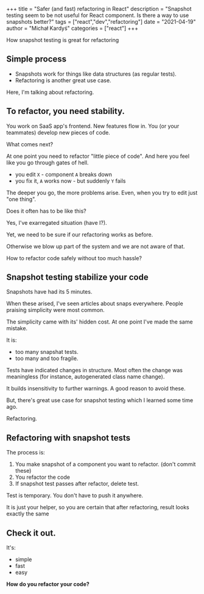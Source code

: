 +++
title = "Safer (and fast) refactoring in React"
description = "Snapshot testing seem to be not useful for React component. Is there a way to use snapshots better?"
tags = ["react","dev","refactoring"]
date = "2021-04-19"
author = "Michał Kardyś"
categories = ["react"]
+++

How snapshot testing is great for refactoring

<!--more-->

## Simple process

* Snapshots work for things like data structures (as regular tests).
* Refactoring is another great use case.

Here, I'm talking about refactoring.

## To refactor, you need stability.

You work on SaaS app's frontend. New features flow in. You (or your teammates) develop new pieces of code.

What comes next?

At one point you need to refactor "little piece of code". And here you feel like you go through gates of hell.

* you edit `X` - component `A` breaks down
* you fix it, `A` works now - but suddenly `Y` fails

The deeper you go, the more problems arise. Even, when you try to edit just "one thing".

Does it often has to be like this?

Yes, I've exarregated situation (have I?).

Yet, we need to be sure if our refactoring works as before.

Otherwise we blow up part of the system and we are not aware of that.

How to refactor code safely without too much hassle?

## Snapshot testing stabilize your code

Snapshots have had its 5 minutes.

When these arised, I've seen articles about snaps everywhere. People praising simplicity were most common.

The simplicity came with its' hidden cost. At one point I've made the same mistake.

It is:

* too many snapshat tests.
* too many and too fragile.

Tests have indicated changes in structure. Most often the change was meaningless (for instance, autogenerated class name change).

It builds insensitivity to further warnings. A good reason to avoid these.

But, there's great use case for snapshot testing which I learned some time ago.

Refactoring.

## Refactoring with snapshot tests

The process is:

1. You make snapshot of a component you want to refactor. (don't commit these)
2. You refactor the code
3. If snapshot test passes after refactor, delete test.

Test is temporary. You don't have to push it anywhere.

It is just your helper, so you are certain that after refactoring, result looks exactly the same


## Check it out.

It's:

* simple
* fast
* easy

**How do you refactor your code?**
